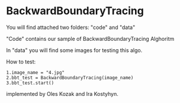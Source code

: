 # BackwardBoundaryTracing
You will find attached two folders: "code" and "data"

"Code" contains our sample of BackwardBoundaryTracing Alghoritm

In "data" you will find some images for testing this algo.

How to test:
```
1.image_name = "4.jpg"
2.bbt_test = BackwardBoundaryTracing(image_name)
3.bbt_test.start()
```
implemented by Oles Kozak and Ira Kostyhyn.
